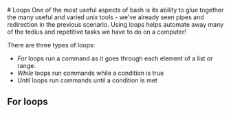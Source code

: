 # Loops
One of the most useful aspects of bash is its ability to glue together the many useful and varied unix tools - we've already seen pipes and redirection in the previous scenario. Using loops helps automate away many of the tedius and repetitive tasks we have to do on a computer!

There are three types of loops:
- *For* loops run a command as it goes through each element of a list or range.
- *While* loops run commands while a condition is true
- *Until* loops run commands until a condition is met

## For loops

